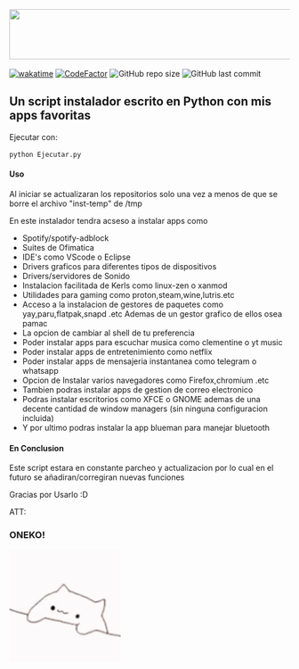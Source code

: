 
<img src="https://github.com/Tom5521/Arch-Instalator/blob/816db2715873cf7cb4992c1ae094ad6df1fcd5a7/dev_Archives/Arch-Instalator.png" width="1180" height="90" />

[![wakatime](https://wakatime.com/badge/github/Tom5521/Arch-Instalator.svg)](https://wakatime.com/badge/github/Tom5521/Arch-Instalator)
[![CodeFactor](https://www.codefactor.io/repository/github/tom5521/arch-instalator/badge)](https://www.codefactor.io/repository/github/tom5521/arch-instalator)
![GitHub repo size](https://img.shields.io/github/repo-size/Tom5521/Arch-Instalator)
![GitHub last commit](https://img.shields.io/github/last-commit/Tom5521/Arch-Instalator)

## Un script instalador escrito en Python con mis apps favoritas

Ejecutar con:
```
python Ejecutar.py
```
#### Uso
Al iniciar se actualizaran los repositorios solo una vez a menos de que se borre el archivo "inst-temp" de /tmp

En este instalador tendra acseso a instalar apps como

- Spotify/spotify-adblock
- Suites de Ofimatica
- IDE's como VScode o Eclipse
- Drivers graficos para diferentes tipos de dispositivos
- Drivers/servidores de Sonido
- Instalacion facilitada de Kerls como linux-zen o xanmod
- Utilidades para gaming como proton,steam,wine,lutris.etc
- Acceso a la instalacion de gestores de paquetes como yay,paru,flatpak,snapd .etc 
Ademas de un gestor grafico de ellos osea pamac
- La opcion de cambiar al shell de tu preferencia 
- Poder instalar apps para escuchar musica como clementine o yt music
- Poder instalar apps de entretenimiento como netflix
- Poder instalar apps de mensajeria instantanea como telegram o whatsapp
- Opcion de Instalar varios navegadores como Firefox,chromium .etc
- Tambien podras instalar apps de gestion de correo electronico
- Podras instalar escritorios como XFCE o GNOME ademas de una decente cantidad de window managers (sin ninguna configuracion incluida)
- Y por ultimo podras instalar la app blueman para manejar bluetooth

#### En Conclusion
Este script estara en constante parcheo y actualizacion por lo cual en el futuro se añadiran/corregiran nuevas funciones 



Gracias por Usarlo :D


ATT:
### ONEKO!

<img src="https://github.com/Tom5521/Tom5521/blob/7b38d1501ba08da3475abfe4e0213d059445f33a/gato-BOOM.gif" width="200" height="200" />


